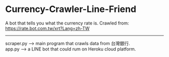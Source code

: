 # Currency-Crawler-Line-Friend
A bot that tells you what the currency rate is. Crawled from: https://rate.bot.com.tw/xrt?Lang=zh-TW

----------------------------------------------------------------------------------------------------
scraper.py -->  main program that crawls data from 台灣銀行.  
app.py -->  a LINE bot that could rum on Heroku cloud platform.
